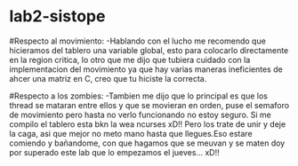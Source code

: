 # lab2-sistope

#Respecto al movimiento:
-Hablando con el lucho me recomendo que hicieramos del tablero una variable global, esto para colocarlo directamente en la region critica, lo otro que me dijo que tubiera cuidado con la implementacion del movimiento ya que hay varias maneras ineficientes de ahcer una matriz en C, creo que tu hiciste la correcta.

#Respecto a los zombies:
-Tambien me dijo que lo principal es que los thread se mataran entre ellos y que se movieran en orden, puse el semaforo de movimiento pero hasta no verlo funcionando no estoy seguro. Si me compilo el tablero esta bkn la wea ncurses xD!! Pero los trate de unir y deje la caga, asi que mejor no meto mano hasta que llegues.Eso estare comiendo y bañandome, con que hagamos que se meuvan y se maten doy por superado este lab que lo empezamos el jueves... xD!!
